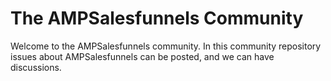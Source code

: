 # The AMPSalesfunnels Community

Welcome to the AMPSalesfunnels community. In this community repository issues about AMPSalesfunnels can be posted, and we can have discussions.
